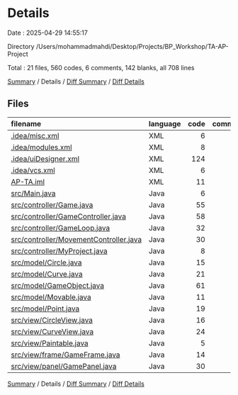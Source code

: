 # Details

Date : 2025-04-29 14:55:17

Directory /Users/mohammadmahdi/Desktop/Projects/BP_Workshop/TA-AP-Project

Total : 21 files,  560 codes, 6 comments, 142 blanks, all 708 lines

[Summary](results.md) / Details / [Diff Summary](diff.md) / [Diff Details](diff-details.md)

## Files
| filename | language | code | comment | blank | total |
| :--- | :--- | ---: | ---: | ---: | ---: |
| [.idea/misc.xml](/.idea/misc.xml) | XML | 6 | 0 | 0 | 6 |
| [.idea/modules.xml](/.idea/modules.xml) | XML | 8 | 0 | 0 | 8 |
| [.idea/uiDesigner.xml](/.idea/uiDesigner.xml) | XML | 124 | 0 | 0 | 124 |
| [.idea/vcs.xml](/.idea/vcs.xml) | XML | 6 | 0 | 0 | 6 |
| [AP-TA.iml](/AP-TA.iml) | XML | 11 | 0 | 0 | 11 |
| [src/Main.java](/src/Main.java) | Java | 6 | 0 | 3 | 9 |
| [src/controller/Game.java](/src/controller/Game.java) | Java | 55 | 0 | 17 | 72 |
| [src/controller/GameController.java](/src/controller/GameController.java) | Java | 58 | 3 | 18 | 79 |
| [src/controller/GameLoop.java](/src/controller/GameLoop.java) | Java | 32 | 0 | 16 | 48 |
| [src/controller/MovementController.java](/src/controller/MovementController.java) | Java | 30 | 1 | 12 | 43 |
| [src/controller/MyProject.java](/src/controller/MyProject.java) | Java | 8 | 0 | 4 | 12 |
| [src/model/Circle.java](/src/model/Circle.java) | Java | 15 | 0 | 8 | 23 |
| [src/model/Curve.java](/src/model/Curve.java) | Java | 21 | 0 | 6 | 27 |
| [src/model/GameObject.java](/src/model/GameObject.java) | Java | 61 | 0 | 20 | 81 |
| [src/model/Movable.java](/src/model/Movable.java) | Java | 11 | 0 | 5 | 16 |
| [src/model/Point.java](/src/model/Point.java) | Java | 19 | 0 | 6 | 25 |
| [src/view/CircleView.java](/src/view/CircleView.java) | Java | 16 | 0 | 4 | 20 |
| [src/view/CurveView.java](/src/view/CurveView.java) | Java | 24 | 0 | 8 | 32 |
| [src/view/Paintable.java](/src/view/Paintable.java) | Java | 5 | 0 | 3 | 8 |
| [src/view/frame/GameFrame.java](/src/view/frame/GameFrame.java) | Java | 14 | 0 | 3 | 17 |
| [src/view/panel/GamePanel.java](/src/view/panel/GamePanel.java) | Java | 30 | 2 | 9 | 41 |

[Summary](results.md) / Details / [Diff Summary](diff.md) / [Diff Details](diff-details.md)